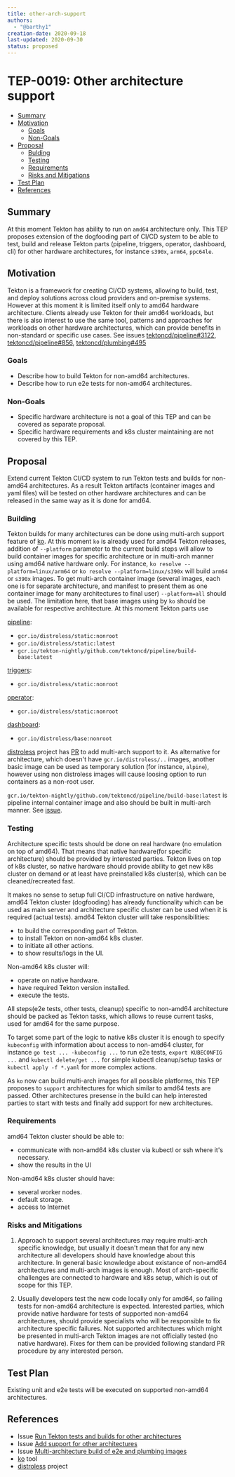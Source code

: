 ```yaml
---
title: other-arch-support
authors:
  - "@barthy1"
creation-date: 2020-09-18
last-updated: 2020-09-30
status: proposed
---
```


# TEP-0019: Other architecture support

<!-- toc -->
- [Summary](#summary)
- [Motivation](#motivation)
  - [Goals](#goals)
  - [Non-Goals](#non-goals)
- [Proposal](#proposal)
  - [Bulding](#building)
  - [Testing](#testing)
  - [Requirements](#requirements)
  - [Risks and Mitigations](#risks-and-mitigations)
- [Test Plan](#test-plan)
- [References](#references)
<!-- /toc -->

## Summary

At this moment Tekton has ability to run on `amd64` architecture only. This
TEP proposes extension of the dogfooding part of CI/CD system to be able to
test, build and release Tekton parts (pipeline, triggers, operator, dashboard,
cli) for other hardware architectures, for instance `s390x`, `arm64`, `ppc64le`. 

## Motivation

Tekton is a framework for creating CI/CD systems, allowing to build, test, and
deploy solutions across cloud providers and on-premise systems. However at this
moment it is limited itself only to amd64 hardware architecture. Clients
already use Tekton for their amd64 workloads, but there is also interest to use
the same tool, patterns and approaches for workloads on other hardware
architectures, which can provide benefits in non-standard or specific use cases.
See issues [tektoncd/pipeline#3122](https://github.com/tektoncd/pipeline/issues/3122),
[tektoncd/pipeline#856](https://github.com/tektoncd/pipeline/issues/856#issuecomment-691812832),
[tektoncd/plumbing#495](https://github.com/tektoncd/plumbing/issues/495)

### Goals

- Describe how to build Tekton for non-amd64 architectures.
- Describe how to run e2e tests for non-amd64 architectures.

### Non-Goals

- Specific hardware architecture is not a goal of this TEP and can be covered
as separate proposal.
- Specific hardware requirements and k8s cluster maintaining are not covered 
by this TEP.

## Proposal

Extend current Tekton CI/CD system to run Tekton tests and builds for non-amd64
architectures. As a result Tekton artifacts (container images and yaml files)
will be tested on other hardware architectures and can be released in the same
way as it is done for amd64.

### Building

Tekton builds for many architectures can be done using multi-arch support 
feature of [ko](https://github.com/google/ko). At this moment `ko` is already
used for amd64 Tekton releases, addition of `--platform` parameter to the
current build steps will allow to build container images for specific
architecture or in multi-arch manner using amd64 native hardware only. For
instance, `ko resolve --platform=linux/arm64` or `ko resolve --platform=linux/s390x`
will build `arm64` or `s390x` images. To get multi-arch container image
(several images, each one is for separate architecture, and manifest to present
them as one container image for many architectures to final user) `--platform=all`
should be used.
The limitation here, that base images using by `ko` should be available for
respective architecture. At this moment Tekton parts use

[pipeline](https://github.com/tektoncd/pipeline):
- `gcr.io/distroless/static:nonroot`
- `gcr.io/distroless/static:latest`
- `gcr.io/tekton-nightly/github.com/tektoncd/pipeline/build-base:latest`

[triggers](https://github.com/tektoncd/triggers):
- `gcr.io/distroless/static:nonroot`

[operator](https://github.com/tektoncd/operator/):
- `gcr.io/distroless/static:nonroot`

[dashboard](https://github.com/tektoncd/dashboard/):
- `gcr.io/distroless/base:nonroot`

[distroless](https://github.com/GoogleContainerTools/distroless) project has
[PR](https://github.com/GoogleContainerTools/distroless/pull/595) to add
multi-arch support to it. As alternative for architecture, which doesn't have
`gcr.io/distroless/..` images, another basic image can be used as temporary
solution (for instance, `alpine`), however using non distroless images will
cause loosing option to run containers as a non-root user.

`gcr.io/tekton-nightly/github.com/tektoncd/pipeline/build-base:latest` is
pipeline internal container image and also should be built in multi-arch
manner. See [issue](https://github.com/tektoncd/plumbing/issues/592).

### Testing

Architecture specific tests should be done on real hardware (no emulation
on top of amd64). That means that native hardware(for specific architecture)
should be provided by interested parties. Tekton lives on top of k8s cluster,
so native hardware should provide ability to get new k8s cluster on demand or
at least have preinstalled k8s cluster(s), which can be cleaned/recreated fast.

It makes no sense to setup full CI/CD infrastructure on native hardware, amd64
Tekton cluster (dogfooding) has already functionality which can be used as main
server and architecture specific cluster can be used when it is required
(actual tests).
amd64 Tekton cluster will take responsibilities:
- to build the corresponding part of Tekton.
- to install Tekton on non-amd64 k8s cluster.
- to initiate all other actions.
- to show results/logs in the UI.

Non-amd64 k8s cluster will:
- operate on native hardware.
- have required Tekton version installed.
- execute the tests.

All steps(e2e tests, other tests, cleanup) specific to non-amd64 architecture
should be packed as Tekton tasks, which allows to reuse current tasks, used
for amd64 for the same purpose.

To target some part of the logic to native k8s cluster it is enough to specify
`kubeconfig` with information about access to non-amd64 cluster, for instance
`go test ... -kubeconfig ...` to run e2e tests, `export KUBECONFIG ...` and
`kubectl delete/get ...` for simple kubectl cleanup/setup tasks or `kubectl
apply -f *.yaml` for more complex actions.

As `ko` now can build multi-arch images for all possible platforms, this TEP
proposes to `support` architectures for which similar to amd64 tests are
passed. Other architectures presense in the build can help interested parties
to start with tests and finally add support for new architectures.

### Requirements

amd64 Tekton cluster should be able to:
- communicate with non-amd64 k8s cluster via kubectl or ssh where it's
  necessary.
- show the results in the UI

Non-amd64 k8s cluster should have:
- several worker nodes.
- default storage.
- access to Internet

### Risks and Mitigations

1. Approach to support several architectures may require multi-arch specific
knowledge, but usually it doesn't mean that for any new architecture all
developers should have knowledge about this architecture. In general basic
knowledge about existance of non-amd64 architectures and multi-arch images
is enough. Most of arch-specific challenges are connected to hardware and
k8s setup, which is out of scope for this TEP.

2. Usually developers test the new code locally only for amd64, so failing tests
for non-amd64 architecture is expected.
Interested parties, which provide native hardware for tests of supported
non-amd64 architectures, should provide specialists who will be responsible
to fix architecture specific failures.
Not supported architectures which might be presented in multi-arch
Tekton images are not officially tested (no native hardware). Fixes for them
can be provided following standard PR procedure by any interested person.

## Test Plan

Existing unit and e2e tests will be executed on supported non-amd64
architectures. 

## References

- Issue [Run Tekton tests and builds for other architectures](https://github.com/tektoncd/plumbing/issues/495)
- Issue [Add support for other architectures](https://github.com/tektoncd/pipeline/issues/856)
- Issue [Multi-architecture build of e2e and plumbing images](https://github.com/tektoncd/plumbing/issues/592)
- [ko](https://github.com/google/ko) tool
- [distroless](https://github.com/GoogleContainerTools/distroless) project
